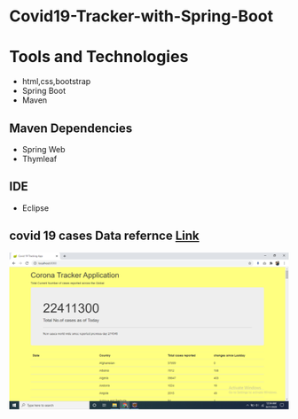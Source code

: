
# Covid19-Tracker-with-Spring-Boot
# Tools and Technologies
* html,css,bootstrap
* Spring Boot
* Maven
## Maven Dependencies
* Spring Web
* Thymleaf
## IDE
* Eclipse
## covid 19 cases Data refernce [Link](https://github.com/CSSEGISandData/COVID-19/tree/master/csse_covid_19_data)
![](https://github.com/saikumarkaleru/covid19-cases-live-tracker/blob/master/src/main/resources/static/Screenshot%20(216).png)
